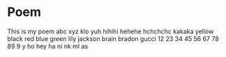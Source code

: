 # Poem
This is my poem
abc 
xyz
klo
yuh
hihihi
hehehe
hchchchc
kakaka
yellow
black
red
blue
green
lily 
jackson
brain
bradon
gucci
12
23
34
45
56
67
78
89
9
y ho hey
ha 
ni 
nk 
ml 
as

